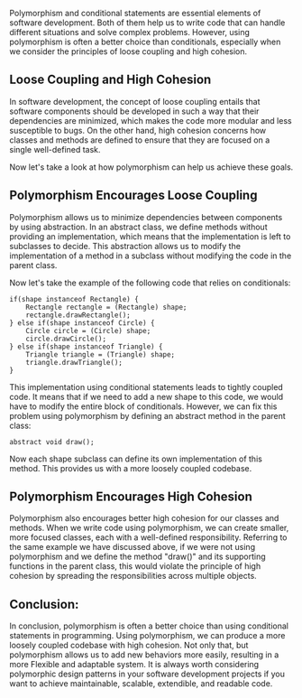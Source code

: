 Polymorphism and conditional statements are essential elements of software development. Both of them help us to write code that can handle different situations and solve complex problems. However, using polymorphism is often a better choice than conditionals, especially when we consider the principles of loose coupling and high cohesion.

## Loose Coupling and High Cohesion

In software development, the concept of loose coupling entails that software components should be developed in such a way that their dependencies are minimized, which makes the code more modular and less susceptible to bugs. On the other hand, high cohesion concerns how classes and methods are defined to ensure that they are focused on a single well-defined task. 

Now let's take a look at how polymorphism can help us achieve these goals.

## Polymorphism Encourages Loose Coupling

Polymorphism allows us to minimize dependencies between components by using abstraction. In an abstract class, we define methods without providing an implementation, which means that the implementation is left to subclasses to decide. This abstraction allows us to modify the implementation of a method in a subclass without modifying the code in the parent class.

Now let's take the example of the following code that relies on conditionals:

```
if(shape instanceof Rectangle) {
    Rectangle rectangle = (Rectangle) shape;
    rectangle.drawRectangle();
} else if(shape instanceof Circle) {
    Circle circle = (Circle) shape;
    circle.drawCircle();
} else if(shape instanceof Triangle) {
    Triangle triangle = (Triangle) shape;
    triangle.drawTriangle();
}
```

This implementation using conditional statements leads to tightly coupled code. It means that if we need to add a new shape to this code, we would have to modify the entire block of conditionals. However, we can fix this problem using polymorphism by defining an abstract method in the parent class:

```
abstract void draw();
```

Now each shape subclass can define its own implementation of this method. This provides us with a more loosely coupled codebase.

## Polymorphism Encourages High Cohesion

Polymorphism also encourages better high cohesion for our classes and methods. When we write code using polymorphism, we can create smaller, more focused classes, each with a well-defined responsibility. Referring to the same example we have discussed above, if we were not using polymorphism and we define the method "draw()" and its supporting functions in the parent class, this would violate the principle of high cohesion by spreading the responsibilities across multiple objects.

## Conclusion:

In conclusion, polymorphism is often a better choice than using conditional statements in programming. Using polymorphism, we can produce a more loosely coupled codebase with high cohesion. Not only that, but polymorphism allows us to add new behaviors more easily, resulting in a more Flexible and adaptable system. It is always worth considering polymorphic design patterns in your software development projects if you want to achieve maintainable, scalable, extendible, and readable code.

